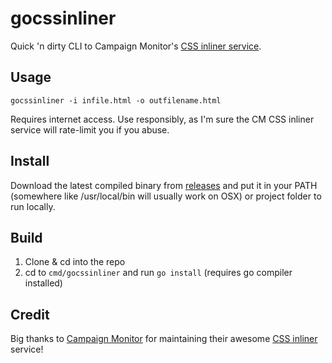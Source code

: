 gocssinliner
============
Quick 'n dirty CLI to Campaign Monitor's [CSS inliner service](https://inliner.cm/).


Usage
-----
`gocssinliner -i infile.html -o outfilename.html`

Requires internet access. Use responsibly, as I'm sure the CM CSS inliner service will rate-limit you if you abuse.


Install
-------
Download the latest compiled binary from [releases](https://github.com/astockwell/gocssinliner/releases) and put it in your PATH (somewhere like /usr/local/bin will usually work on OSX) or project folder to run locally.


Build
-----
1. Clone & cd into the repo
2. cd to `cmd/gocssinliner` and run `go install` (requires go compiler installed)


Credit
------
Big thanks to [Campaign Monitor](https://www.campaignmonitor.com/) for maintaining their awesome [CSS inliner](https://inliner.cm/) service!
